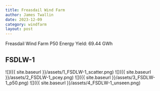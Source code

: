 ```yaml
---
title: Freasdail Wind Farm
author: James Twallin
date: 2023-12-09
category: windfarm
layout: post
---
```

Freasdail Wind Farm P50 Energy Yield: 69.44 GWh

FSDLW-1
-------------
![]({{ site.baseurl }}/assets/1_FSDLW-1_scatter.png)
![]({{ site.baseurl }}/assets/2_FSDLW-1_pcey.png)
![]({{ site.baseurl }}/assets/3_FSDLW-1_p50.png)
![]({{ site.baseurl }}/assets/4_FSDLW-1_unseen.png)

